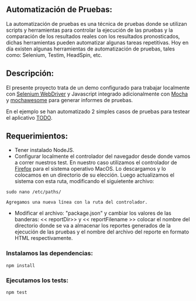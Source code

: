 ## Automatización de Pruebas:
La automatización de pruebas es una técnica de pruebas donde se utilizan scripts y herramientas para controlar la ejecución de las pruebas y la comparación de los resultados reales con los resultados pronosticados, dichas herramientas pueden automatizar algunas tareas repetitivas. Hoy en día existen algunas herramientas de automatización de pruebas, tales como: Selenium, Testim, HeadSpin, etc.

## Descripción:

El presente proyecto trata de un demo configurado para trabajar localmente con [Selenium WebDriver](https://www.npmjs.com/package/selenium-webdriver) y Javascript integrado adicionalmente con [Mocha](https://mochajs.org/) y [mochawesome](https://www.npmjs.com/package/mochawesome) para generar informes de pruebas.

En el ejemplo se han automatizado 2 simples casos de pruebas para testear el aplicativo [TODO](https://lambdatest.github.io/sample-todo-app/).


## Requerimientos:
- Tener instalado NodeJS.
- Configurar localmente el controlador del navegador desde donde vamos a correr nuestros test. En nuestro caso utilizamos el controlador de [Firefox](https://github.com/mozilla/geckodriver/releases/) para el sistema operativo MacOS. Lo descargamos y lo colocamos en un directorio de su elección. Luego actualizamos el sistema con esta ruta, modificando el siguietente archivo:

```
sudo nano /etc/paths/

Agregamos una nueva línea con la ruta del controlador.
```

- Modificar el archivo: "package.json" y cambiar los valores de las banderas: << reportDir>> y << reportFilename >> colocar el nombre del directorio donde se va a almacenar los reportes generados de la ejecución de las pruebas y el nombre del archivo del reporte en formato HTML respectivamente.


### Instalamos las dependencias:
```
npm install
```

### Ejecutamos los tests:
```
npm test
```

